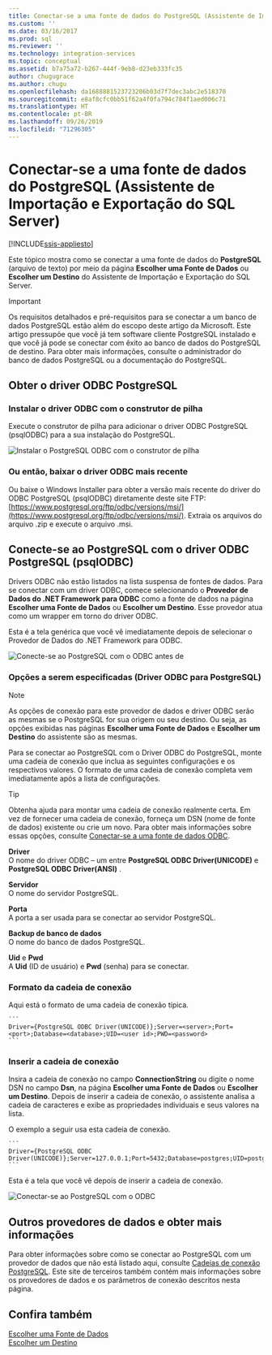 ```yaml
---
title: Conectar-se a uma fonte de dados do PostgreSQL (Assistente de Importação e Exportação do SQL Server) | Microsoft Docs
ms.custom: ''
ms.date: 03/16/2017
ms.prod: sql
ms.reviewer: ''
ms.technology: integration-services
ms.topic: conceptual
ms.assetid: b7a75a72-b267-444f-9eb8-d23eb333fc35
author: chugugrace
ms.author: chugu
ms.openlocfilehash: da1688881523723206b03d7f7dec3abc2e518370
ms.sourcegitcommit: e8af8cfc0bb51f62a4f0fa794c784f1aed006c71
ms.translationtype: HT
ms.contentlocale: pt-BR
ms.lasthandoff: 09/26/2019
ms.locfileid: "71296305"
---
```

# <a name="connect-to-a-postgresql-data-source-sql-server-import-and-export-wizard"></a>Conectar-se a uma fonte de dados do PostgreSQL (Assistente de Importação e Exportação do SQL Server)

[!INCLUDE[ssis-appliesto](../../includes/ssis-appliesto-ssvrpluslinux-asdb-asdw-xxx.md)]


Este tópico mostra como se conectar a uma fonte de dados do **PostgreSQL** (arquivo de texto) por meio da página **Escolher uma Fonte de Dados** ou **Escolher um Destino** do Assistente de Importação e Exportação do SQL Server. 

> [!IMPORTANT]
> Os requisitos detalhados e pré-requisitos para se conectar a um banco de dados PostgreSQL estão além do escopo deste artigo da Microsoft. Este artigo pressupõe que você já tem software cliente PostgreSQL instalado e que você já pode se conectar com êxito ao banco de dados do PostgreSQL de destino. Para obter mais informações, consulte o administrador do banco de dados PostgreSQL ou a documentação do PostgreSQL.

## <a name="get-the-postgresql-odbc-driver"></a>Obter o driver ODBC PostgreSQL

### <a name="install-the-odbc-driver-with-stack-builder"></a>Instalar o driver ODBC com o construtor de pilha
Execute o construtor de pilha para adicionar o driver ODBC PostgreSQL (psqlODBC) para a sua instalação do PostgreSQL.

![Instalar o PostgreSQL ODBC com o construtor de pilha](../../integration-services/import-export-data/media/install-postgresql-odbc-with-stack-builder.png)

### <a name="or-download-the-latest-odbc-driver"></a>Ou então, baixar o driver ODBC mais recente
Ou baixe o Windows Installer para obter a versão mais recente do driver do ODBC PostgreSQL (psqlODBC) diretamente deste site FTP: [https://www.postgresql.org/ftp/odbc/versions/msi/](https://www.postgresql.org/ftp/odbc/versions/msi/). Extraia os arquivos do arquivo .zip e execute o arquivo .msi.

## <a name="connect-to-postgresql-with-the-postgresql-odbc-driver-psqlodbc"></a>Conecte-se ao PostgreSQL com o driver ODBC PostgreSQL (psqlODBC)
Drivers ODBC não estão listados na lista suspensa de fontes de dados. Para se conectar com um driver ODBC, comece selecionando o **Provedor de Dados do .NET Framework para ODBC** como a fonte de dados na página **Escolher uma Fonte de Dados** ou **Escolher um Destino**. Esse provedor atua como um wrapper em torno do driver ODBC.

Esta é a tela genérica que você vê imediatamente depois de selecionar o Provedor de Dados do .NET Framework para ODBC.

![Conecte-se ao PostgreSQL com o ODBC antes de](../../integration-services/import-export-data/media/connect-to-sql-with-odbc-before.jpg)

### <a name="options-to-specify-postgresql-odbc-driver"></a>Opções a serem especificadas (Driver ODBC para PostgreSQL)

> [!NOTE]
> As opções de conexão para este provedor de dados e driver ODBC serão as mesmas se o PostgreSQL for sua origem ou seu destino. Ou seja, as opções exibidas nas páginas **Escolher uma Fonte de Dados** e **Escolher um Destino** do assistente são as mesmas.

Para se conectar ao PostgreSQL com o Driver ODBC do PostgreSQL, monte uma cadeia de conexão que inclua as seguintes configurações e os respectivos valores. O formato de uma cadeia de conexão completa vem imediatamente após a lista de configurações.

> [!TIP]
> Obtenha ajuda para montar uma cadeia de conexão realmente certa. Em vez de fornecer uma cadeia de conexão, forneça um DSN (nome de fonte de dados) existente ou crie um novo. Para obter mais informações sobre essas opções, consulte [Conectar-se a uma fonte de dados ODBC](../../integration-services/import-export-data/connect-to-an-odbc-data-source-sql-server-import-and-export-wizard.md).

**Driver**  
O nome do driver ODBC – um entre **PostgreSQL ODBC Driver(UNICODE)** e **PostgreSQL ODBC Driver(ANSI)** .

**Servidor**  
O nome do servidor PostgreSQL. 

**Porta**  
A porta a ser usada para se conectar ao servidor PostgreSQL.

**Backup de banco de dados**  
O nome do banco de dados PostgreSQL.

**Uid** e **Pwd**   
A **Uid** (ID de usuário) e **Pwd** (senha) para se conectar.

### <a name="connection-string-format"></a>Formato da cadeia de conexão
Aqui está o formato de uma cadeia de conexão típica. 

    ```
    Driver={PostgreSQL ODBC Driver(UNICODE)};Server=<server>;Port=<port>;Database=<database>;UID=<user id>;PWD=<password>
    ```

### <a name="enter-the-connection-string"></a>Inserir a cadeia de conexão
Insira a cadeia de conexão no campo **ConnectionString** ou digite o nome DSN no campo **Dsn**, na página **Escolher uma Fonte de Dados** ou **Escolher um Destino**. Depois de inserir a cadeia de conexão, o assistente analisa a cadeia de caracteres e exibe as propriedades individuais e seus valores na lista.

O exemplo a seguir usa esta cadeia de conexão.

    ```
    Driver={PostgreSQL ODBC Driver(UNICODE)};Server=127.0.0.1;Port=5432;Database=postgres;UID=postgres;PWD=********
    ```

Esta é a tela que você vê depois de inserir a cadeia de conexão.

![Conectar-se ao PostgreSQL com o ODBC](../../integration-services/import-export-data/media/connect-to-postgresql-with-odbc.png)

## <a name="other-data-providers-and-more-info"></a>Outros provedores de dados e obter mais informações
Para obter informações sobre como se conectar ao PostgreSQL com um provedor de dados que não está listado aqui, consulte [Cadeias de conexão PostgreSQL](https://www.connectionstrings.com/postgresql/). Este site de terceiros também contém mais informações sobre os provedores de dados e os parâmetros de conexão descritos nesta página.

## <a name="see-also"></a>Confira também
[Escolher uma Fonte de Dados](../../integration-services/import-export-data/choose-a-data-source-sql-server-import-and-export-wizard.md)  
[Escolher um Destino](../../integration-services/import-export-data/choose-a-destination-sql-server-import-and-export-wizard.md)

